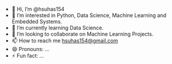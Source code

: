- 👋 Hi, I’m @hsuhas154
- 👀 I’m interested in Python, Data Science, Machine Learning and Embedded Systems.
- 🌱 I’m currently learning Data Science.
- 💞️ I’m looking to collaborate on Machine Learning Projects.
- 📫 How to reach me hsuhas154@gmail.com
- 😄 Pronouns: ...
- ⚡ Fun fact: ...

<!---
hsuhas154/hsuhas154 is a ✨ special ✨ repository because its `README.md` (this file) appears on your GitHub profile.
You can click the Preview link to take a look at your changes.
--->
